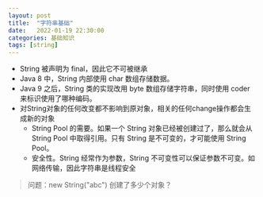```yaml
---
layout: post
title:  "字符串基础"
date:   2022-01-19 22:30:00
categories: 基础知识
tags: [string]
---
```



- String 被声明为 final，因此它不可被继承
- Java 8 中，String 内部使用 char 数组存储数据。
- Java 9 之后，String 类的实现改用 byte 数组存储字符串，同时使用 coder 来标识使用了哪种编码。
- 对String对象的任何改变都不影响到原对象，相关的任何change操作都会生成新的对象
  - String Pool 的需要。如果一个 String 对象已经被创建过了，那么就会从 String Pool 中取得引用。只有 String 是不可变的，才可能使用 String Pool。
  - 安全性。String 经常作为参数，String 不可变性可以保证参数不可变。如网络传输，因此字符串是线程安全


> 问题：new String("abc") 创建了多少个对象？
